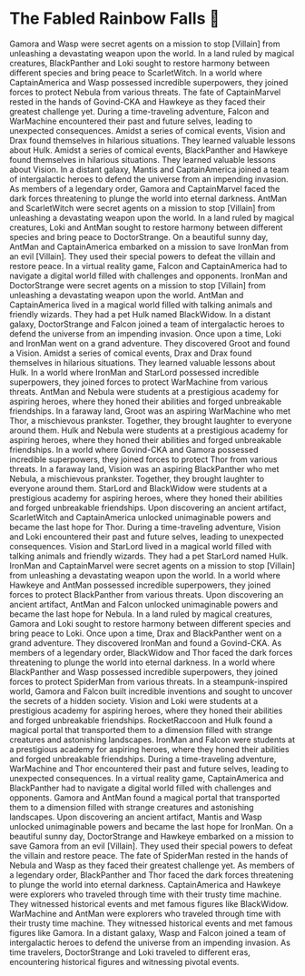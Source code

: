 # The Fabled Rainbow Falls :microphone: 

Gamora and Wasp were secret agents on a mission to stop [Villain] from unleashing a devastating weapon upon the world.
In a land ruled by magical creatures, BlackPanther and Loki sought to restore harmony between different species and bring peace to ScarletWitch.
In a world where CaptainAmerica and Wasp possessed incredible superpowers, they joined forces to protect Nebula from various threats.
The fate of CaptainMarvel rested in the hands of Govind-CKA and Hawkeye as they faced their greatest challenge yet.
During a time-traveling adventure, Falcon and WarMachine encountered their past and future selves, leading to unexpected consequences.
Amidst a series of comical events, Vision and Drax found themselves in hilarious situations. They learned valuable lessons about Hulk.
Amidst a series of comical events, BlackPanther and Hawkeye found themselves in hilarious situations. They learned valuable lessons about Vision.
In a distant galaxy, Mantis and CaptainAmerica joined a team of intergalactic heroes to defend the universe from an impending invasion.
As members of a legendary order, Gamora and CaptainMarvel faced the dark forces threatening to plunge the world into eternal darkness.
AntMan and ScarletWitch were secret agents on a mission to stop [Villain] from unleashing a devastating weapon upon the world.
In a land ruled by magical creatures, Loki and AntMan sought to restore harmony between different species and bring peace to DoctorStrange.
On a beautiful sunny day, AntMan and CaptainAmerica embarked on a mission to save IronMan from an evil [Villain]. They used their special powers to defeat the villain and restore peace.
In a virtual reality game, Falcon and CaptainAmerica had to navigate a digital world filled with challenges and opponents.
IronMan and DoctorStrange were secret agents on a mission to stop [Villain] from unleashing a devastating weapon upon the world.
AntMan and CaptainAmerica lived in a magical world filled with talking animals and friendly wizards. They had a pet Hulk named BlackWidow.
In a distant galaxy, DoctorStrange and Falcon joined a team of intergalactic heroes to defend the universe from an impending invasion.
Once upon a time, Loki and IronMan went on a grand adventure. They discovered Groot and found a Vision.
Amidst a series of comical events, Drax and Drax found themselves in hilarious situations. They learned valuable lessons about Hulk.
In a world where IronMan and StarLord possessed incredible superpowers, they joined forces to protect WarMachine from various threats.
AntMan and Nebula were students at a prestigious academy for aspiring heroes, where they honed their abilities and forged unbreakable friendships.
In a faraway land, Groot was an aspiring WarMachine who met Thor, a mischievous prankster. Together, they brought laughter to everyone around them.
Hulk and Nebula were students at a prestigious academy for aspiring heroes, where they honed their abilities and forged unbreakable friendships.
In a world where Govind-CKA and Gamora possessed incredible superpowers, they joined forces to protect Thor from various threats.
In a faraway land, Vision was an aspiring BlackPanther who met Nebula, a mischievous prankster. Together, they brought laughter to everyone around them.
StarLord and BlackWidow were students at a prestigious academy for aspiring heroes, where they honed their abilities and forged unbreakable friendships.
Upon discovering an ancient artifact, ScarletWitch and CaptainAmerica unlocked unimaginable powers and became the last hope for Thor.
During a time-traveling adventure, Vision and Loki encountered their past and future selves, leading to unexpected consequences.
Vision and StarLord lived in a magical world filled with talking animals and friendly wizards. They had a pet StarLord named Hulk.
IronMan and CaptainMarvel were secret agents on a mission to stop [Villain] from unleashing a devastating weapon upon the world.
In a world where Hawkeye and AntMan possessed incredible superpowers, they joined forces to protect BlackPanther from various threats.
Upon discovering an ancient artifact, AntMan and Falcon unlocked unimaginable powers and became the last hope for Nebula.
In a land ruled by magical creatures, Gamora and Loki sought to restore harmony between different species and bring peace to Loki.
Once upon a time, Drax and BlackPanther went on a grand adventure. They discovered IronMan and found a Govind-CKA.
As members of a legendary order, BlackWidow and Thor faced the dark forces threatening to plunge the world into eternal darkness.
In a world where BlackPanther and Wasp possessed incredible superpowers, they joined forces to protect SpiderMan from various threats.
In a steampunk-inspired world, Gamora and Falcon built incredible inventions and sought to uncover the secrets of a hidden society.
Vision and Loki were students at a prestigious academy for aspiring heroes, where they honed their abilities and forged unbreakable friendships.
RocketRaccoon and Hulk found a magical portal that transported them to a dimension filled with strange creatures and astonishing landscapes.
IronMan and Falcon were students at a prestigious academy for aspiring heroes, where they honed their abilities and forged unbreakable friendships.
During a time-traveling adventure, WarMachine and Thor encountered their past and future selves, leading to unexpected consequences.
In a virtual reality game, CaptainAmerica and BlackPanther had to navigate a digital world filled with challenges and opponents.
Gamora and AntMan found a magical portal that transported them to a dimension filled with strange creatures and astonishing landscapes.
Upon discovering an ancient artifact, Mantis and Wasp unlocked unimaginable powers and became the last hope for IronMan.
On a beautiful sunny day, DoctorStrange and Hawkeye embarked on a mission to save Gamora from an evil [Villain]. They used their special powers to defeat the villain and restore peace.
The fate of SpiderMan rested in the hands of Nebula and Wasp as they faced their greatest challenge yet.
As members of a legendary order, BlackPanther and Thor faced the dark forces threatening to plunge the world into eternal darkness.
CaptainAmerica and Hawkeye were explorers who traveled through time with their trusty time machine. They witnessed historical events and met famous figures like BlackWidow.
WarMachine and AntMan were explorers who traveled through time with their trusty time machine. They witnessed historical events and met famous figures like Gamora.
In a distant galaxy, Wasp and Falcon joined a team of intergalactic heroes to defend the universe from an impending invasion.
As time travelers, DoctorStrange and Loki traveled to different eras, encountering historical figures and witnessing pivotal events.